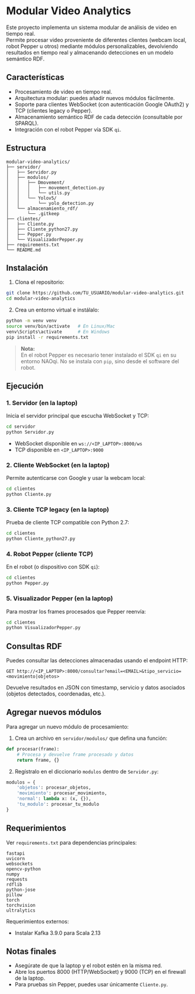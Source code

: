 # Modular Video Analytics 

Este proyecto implementa un sistema modular de análisis de video en tiempo real.  
Permite procesar video proveniente de diferentes clientes (webcam local, robot Pepper u otros) mediante módulos personalizables, devolviendo resultados en tiempo real y almacenando detecciones en un modelo semántico RDF.

## Características

- Procesamiento de video en tiempo real.
- Arquitectura modular: puedes añadir nuevos módulos fácilmente.
- Soporte para clientes WebSocket (con autenticación Google OAuth2) y TCP (clientes legacy o Pepper).
- Almacenamiento semántico RDF de cada detección (consultable por SPARQL).
- Integración con el robot Pepper vía SDK `qi`.

## Estructura

```
modular-video-analytics/
├── servidor/
│   ├── Servidor.py
│   ├── modulos/
│   │   ├── Dmovement/
│   │   │   ├── movement_detection.py
│   │   │   └── utils.py
│   │   └── Yolov5/
│   │       └── yolo_detection.py
│   └── almacenamiento_rdf/
│       └── .gitkeep
├── clientes/
│   ├── Cliente.py
│   ├── Cliente_python27.py
│   ├── Pepper.py
│   └── VisualizadorPepper.py
├── requirements.txt
└── README.md
```

## Instalación

1. Clona el repositorio:
```bash
git clone https://github.com/TU_USUARIO/modular-video-analytics.git
cd modular-video-analytics
```

2. Crea un entorno virtual e instálalo:
```bash
python -m venv venv
source venv/bin/activate   # En Linux/Mac
venv\Scripts\activate      # En Windows
pip install -r requirements.txt
```

> **Nota:**  
> En el robot Pepper es necesario tener instalado el SDK `qi` en su entorno NAOqi. No se instala con `pip`, sino desde el software del robot.

## Ejecución

### 1. Servidor (en la laptop)
Inicia el servidor principal que escucha WebSocket y TCP:
```bash
cd servidor
python Servidor.py
```

- WebSocket disponible en `ws://<IP_LAPTOP>:8000/ws`
- TCP disponible en `<IP_LAPTOP>:9000`

### 2. Cliente WebSocket (en la laptop)
Permite autenticarse con Google y usar la webcam local:
```bash
cd clientes
python Cliente.py
```

### 3. Cliente TCP legacy (en la laptop)
Prueba de cliente TCP compatible con Python 2.7:
```bash
cd clientes
python Cliente_python27.py
```

### 4. Robot Pepper (cliente TCP)
En el robot (o dispositivo con SDK `qi`):
```bash
cd clientes
python Pepper.py
```

### 5. Visualizador Pepper (en la laptop)
Para mostrar los frames procesados que Pepper reenvía:
```bash
cd clientes
python VisualizadorPepper.py
```

## Consultas RDF

Puedes consultar las detecciones almacenadas usando el endpoint HTTP:

```
GET http://<IP_LAPTOP>:8000/consultar?email=<EMAIL>&tipo_servicio=<movimiento|objetos>
```

Devuelve resultados en JSON con timestamp, servicio y datos asociados (objetos detectados, coordenadas, etc.).

## Agregar nuevos módulos

Para agregar un nuevo módulo de procesamiento:
1. Crea un archivo en `servidor/modulos/` que defina una función:
```python
def procesar(frame):
    # Procesa y devuelve frame procesado y datos
    return frame, {}
```
2. Regístralo en el diccionario `modulos` dentro de `Servidor.py`:
```python
modulos = {
    'objetos': procesar_objetos,
    'movimiento': procesar_movimiento,
    'normal': lambda x: (x, {}),
    'tu_modulo': procesar_tu_modulo
}
```

## Requerimientos

Ver `requirements.txt` para dependencias principales:
```
fastapi
uvicorn
websockets
opencv-python
numpy
requests
rdflib
python-jose
pillow
torch
torchvision
ultralytics
```

Requerimientos externos:
- Instalar Kafka 3.9.0 para Scala 2.13

## Notas finales

- Asegúrate de que la laptop y el robot estén en la misma red.
- Abre los puertos 8000 (HTTP/WebSocket) y 9000 (TCP) en el firewall de la laptop.
- Para pruebas sin Pepper, puedes usar únicamente `Cliente.py`.
